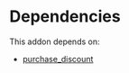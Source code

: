 # Dependencies

This addon depends on:

- [purchase_discount](../../../../odoo-bringout-oca-purchase-workflow-purchase_discount)
